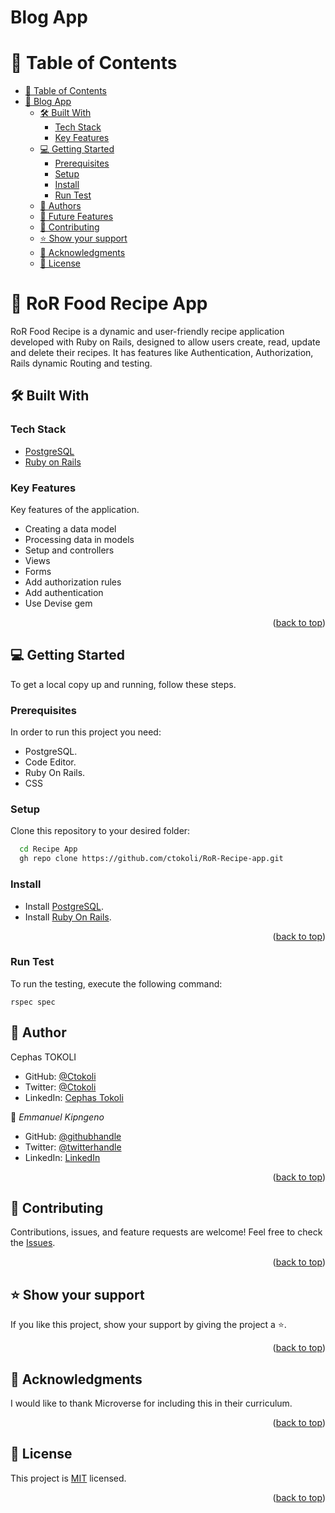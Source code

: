 <h1>Blog App</h1>

<a name="readme-top"></a>

<!-- TABLE OF CONTENTS -->

# 📗 Table of Contents

- [📗 Table of Contents](#-table-of-contents)
- [📖 Blog App ](#-blog-app-)
  - [🛠 Built With ](#-built-with-)
    - [Tech Stack ](#tech-stack-)
    - [Key Features ](#key-features-)
  - [💻 Getting Started ](#-getting-started-)
    - [Prerequisites](#prerequisites)
    - [Setup](#setup)
    - [Install](#install)
    - [Run Test](#run-test)
  - [👥 Authors ](#-authors-)
  - [🔭 Future Features ](#-future-features-)
  - [🤝 Contributing ](#-contributing-)
  - [⭐️ Show your support ](#️-show-your-support-)
  - [🙏 Acknowledgments ](#-acknowledgments-)
  - [📝 License ](#-license-)

<!-- PROJECT DESCRIPTION -->

# 📖 RoR Food Recipe App <a name="about-project"></a>

RoR Food Recipe is a dynamic and user-friendly recipe application developed with Ruby on Rails, designed to allow users create, read, update and delete their recipes. It has features like Authentication, Authorization,  Rails dynamic Routing and testing.


## 🛠 Built With <a name="built-with"></a>

### Tech Stack <a name="tech-stack"></a>

- <a href="https://www.postgresql.org/">PostgreSQL</a>
- <a href="https://rubyonrails.org/">Ruby on Rails</a>

<!-- Features -->

### Key Features <a name="key-features"></a>

Key features of the application.

- Creating a data model
- Processing data in models
- Setup and controllers
- Views
- Forms
- Add authorization rules
- Add authentication
- Use Devise gem
<p align="right">(<a href="#readme-top">back to top</a>)</p>

<!-- GETTING STARTED -->

## 💻 Getting Started <a name="getting-started"></a>

To get a local copy up and running, follow these steps.

### Prerequisites

In order to run this project you need:

- PostgreSQL.
- Code Editor.
- Ruby On Rails.
- CSS

### Setup

Clone this repository to your desired folder:

```sh
  cd Recipe App
  gh repo clone https://github.com/ctokoli/RoR-Recipe-app.git
```

### Install

- Install <a href="https://www.postgresql.org/">PostgreSQL</a>.
- Install <a href="https://rubyonrails.org/">Ruby On Rails</a>.

<p align="right">(<a href="#readme-top">back to top</a>)</p>

### Run Test
To run the testing, execute the following command:
```
rspec spec
```

<!-- AUTHORS -->

## :bust_in_silhouette: Author <a name="authors"></a>

 Cephas TOKOLI
- GitHub: [@Ctokoli](https://github.com/ctokoli/)
- Twitter: [@Ctokoli](https://twitter.com/ctokoli)
- LinkedIn: [Cephas Tokoli](https://www.linkedin.com/in/ctokoli)

:bust_in_silhouette: *Emmanuel Kipngeno*
- GitHub: [@githubhandle](https://github.com/kkmanuu)
- Twitter: [@twitterhandle](https://twitter.com/Kkmanuu1)
- LinkedIn: [LinkedIn](https://www.linkedin.com/in/emmanuel-kipngeno/)



<p align="right">(<a href="#readme-top">back to top</a>)</p>

<!-- CONTRIBUTING -->

## 🤝 Contributing <a name="contributing"></a>

Contributions, issues, and feature requests are welcome!
Feel free to check the <a href="https://github.com/ctokoli/Blog/issues">Issues</a>.

<p align="right">(<a href="#readme-top">back to top</a>)</p>

<!-- SUPPORT -->

## ⭐️ Show your support <a name="support"></a>

If you like this project, show your support by giving the project a ⭐️.

<p align="right">(<a href="#readme-top">back to top</a>)</p>

<!-- ACKNOWLEDGEMENTS -->

## 🙏 Acknowledgments <a name="acknowledgements"></a>

I would like to thank Microverse for including this in their curriculum.

<p align="right">(<a href="#readme-top">back to top</a>)</p>

<!-- LICENSE -->

## 📝 License <a name="license"></a>

This project is [MIT](./LICENSE) licensed.

<p align="right">(<a href="#readme-top">back to top</a>)</p>
